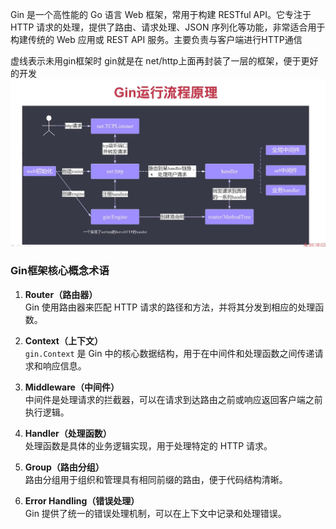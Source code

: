 Gin 是一个高性能的 Go 语言 Web 框架，常用于构建 RESTful API。它专注于 HTTP 请求的处理，提供了路由、请求处理、JSON 序列化等功能，非常适合用于构建传统的 Web 应用或 REST API 服务。主要负责与客户端进行HTTP通信

虚线表示未用gin框架时
gin就是在 net/http上面再封装了一层的框架，便于更好的开发
![alt text](图片/image.png)

### Gin框架核心概念术语

1. **Router（路由器）**  
    Gin 使用路由器来匹配 HTTP 请求的路径和方法，并将其分发到相应的处理函数。

2. **Context（上下文）**  
    `gin.Context` 是 Gin 中的核心数据结构，用于在中间件和处理函数之间传递请求和响应信息。

3. **Middleware（中间件）**  
    中间件是处理请求的拦截器，可以在请求到达路由之前或响应返回客户端之前执行逻辑。

4. **Handler（处理函数）**  
    处理函数是具体的业务逻辑实现，用于处理特定的 HTTP 请求。

5. **Group（路由分组）**  
    路由分组用于组织和管理具有相同前缀的路由，便于代码结构清晰。

6. **Error Handling（错误处理）**  
    Gin 提供了统一的错误处理机制，可以在上下文中记录和处理错误。

